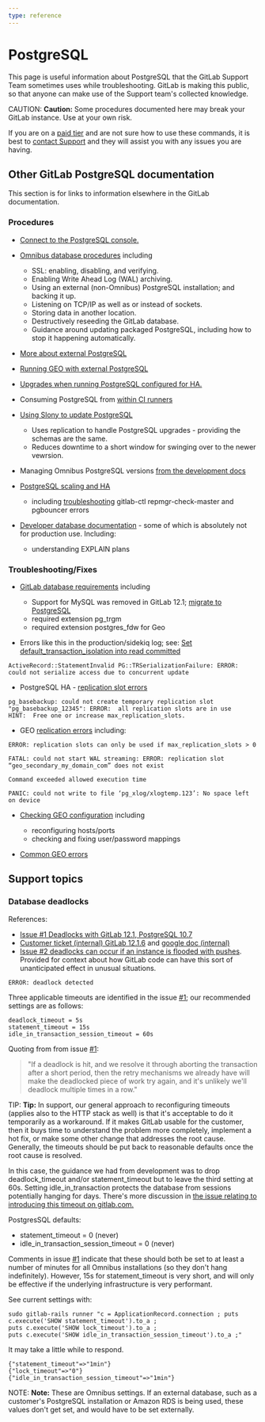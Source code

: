```yaml
---
type: reference
---
```


# PostgreSQL

This page is useful information about PostgreSQL that the GitLab Support
Team sometimes uses while troubleshooting. GitLab is making this public, so that anyone
can make use of the Support team's collected knowledge.

CAUTION: **Caution:** Some procedures documented here may break your GitLab instance. Use at your own risk.

If you are on a [paid tier](https://about.gitlab.com/pricing/) and are not sure how
to use these commands, it is best to [contact Support](https://about.gitlab.com/support/)
and they will assist you with any issues you are having.

## Other GitLab PostgreSQL documentation

This section is for links to information elsewhere in the GitLab documentation.

### Procedures

- [Connect to the PostgreSQL console.](https://docs.gitlab.com/omnibus/settings/database.html#connecting-to-the-bundled-postgresql-database)

- [Omnibus database procedures](https://docs.gitlab.com/omnibus/settings/database.html) including
  - SSL: enabling, disabling, and verifying.
  - Enabling Write Ahead Log (WAL) archiving.
  - Using an external (non-Omnibus) PostgreSQL installation; and backing it up.
  - Listening on TCP/IP as well as or instead of sockets.
  - Storing data in another location.
  - Destructively reseeding the GitLab database.
  - Guidance around updating packaged PostgreSQL, including how to stop it happening automatically.

- [More about external PostgreSQL](/ee/administration/external_database.html)

- [Running GEO with external PostgreSQL](/ee/administration/geo/replication/external_database.html)

- [Upgrades when running PostgreSQL configured for HA.](https://docs.gitlab.com/omnibus/settings/database.html#upgrading-a-gitlab-ha-cluster)

- Consuming PostgreSQL from [within CI runners](/ee/ci/services/postgres.html)

- [Using Slony to update PostgreSQL](/ee/update/upgrading_postgresql_using_slony.html)
  - Uses replication to handle PostgreSQL upgrades - providing the schemas are the same.
  - Reduces downtime to a short window for swinging over to the newer vewrsion.

- Managing Omnibus PostgreSQL versions [from the development docs](https://docs.gitlab.com/omnibus/development/managing-postgresql-versions.html)

- [PostgreSQL scaling and HA](/ee/administration/high_availability/database.html)
  - including [troubleshooting](/ee/administration/high_availability/database.html#troubleshooting) gitlab-ctl repmgr-check-master and pgbouncer errors

- [Developer database documentation](/ee/development/README.html#database-guides) - some of which is absolutely not for production use. Including:
  - understanding EXPLAIN plans

### Troubleshooting/Fixes

- [GitLab database requirements](/ee/install/requirements.html#database) including
  - Support for MySQL was removed in GitLab 12.1; [migrate to PostgreSQL](/ee/update/mysql_to_postgresql.html)
  - required extension pg_trgm
  - required extension postgres_fdw for Geo

- Errors like this in the production/sidekiq log;  see: [Set default_transaction_isolation into read committed](https://docs.gitlab.com/omnibus/settings/database.html#set-default_transaction_isolation-into-read-committed)

```
ActiveRecord::StatementInvalid PG::TRSerializationFailure: ERROR:  could not serialize access due to concurrent update
```

- PostgreSQL HA - [replication slot errors](https://docs.gitlab.com/omnibus/settings/database.html#troubleshooting-upgrades-in-an-ha-cluster)

```
pg_basebackup: could not create temporary replication slot "pg_basebackup_12345": ERROR:  all replication slots are in use
HINT:  Free one or increase max_replication_slots.
```

- GEO [replication errors](/ee/administration/geo/replication/troubleshooting.html#fixing-replication-errors) including:

```
ERROR: replication slots can only be used if max_replication_slots > 0

FATAL: could not start WAL streaming: ERROR: replication slot “geo_secondary_my_domain_com” does not exist

Command exceeded allowed execution time

PANIC: could not write to file ‘pg_xlog/xlogtemp.123’: No space left on device
```

- [Checking GEO configuration](/ee/administration/geo/replication/troubleshooting.html#checking-configuration) including
  - reconfiguring hosts/ports
  - checking and fixing user/password mappings

- [Common GEO errors](/ee/administration/geo/replication/troubleshooting.html#fixing-common-errors)

## Support topics

### Database deadlocks

References:

- [Issue #1 Deadlocks with GitLab 12.1, PostgreSQL 10.7](https://gitlab.com/gitlab-org/gitlab/issues/30528)
- [Customer ticket (internal) GitLab 12.1.6](https://gitlab.zendesk.com/agent/tickets/134307) and [google doc (internal)](https://docs.google.com/document/d/19xw2d_D1ChLiU-MO1QzWab-4-QXgsIUcN5e_04WTKy4)
- [Issue #2 deadlocks can occur if an instance is flooded with pushes](https://gitlab.com/gitlab-org/gitlab/issues/33650). Provided for context about how GitLab code can have this sort of unanticipated effect in unusual situations.

```
ERROR: deadlock detected
```

Three applicable timeouts are identified in the issue [#1](https://gitlab.com/gitlab-org/gitlab/issues/30528); our recommended settings are as follows:

```
deadlock_timeout = 5s
statement_timeout = 15s
idle_in_transaction_session_timeout = 60s
```

Quoting from from issue [#1](https://gitlab.com/gitlab-org/gitlab/issues/30528):

> "If a deadlock is hit, and we resolve it through aborting the transaction after a short period, then the retry mechanisms we already have will make the deadlocked piece of work try again, and it's unlikely we'll deadlock multiple times in a row."

TIP: **Tip:** In support, our general approach to reconfiguring timeouts (applies also to the HTTP stack as well) is that it's acceptable to do it temporarily as a workaround. If it makes GitLab usable for the customer, then it buys time to understand the problem more completely, implement a hot fix, or make some other change that addresses the root cause. Generally, the timeouts should be put back to reasonable defaults once the root cause is resolved.

In this case, the guidance we had from development was to drop deadlock_timeout and/or statement_timeout but to leave the third setting at 60s. Setting idle_in_transaction protects the database from sessions potentially hanging for days. There's more discussion in [the issue relating to introducing this timeout on gitlab.com.](https://gitlab.com/gitlab-com/gl-infra/production/issues/1053)

PostgresSQL defaults:

- statement_timeout = 0 (never)
- idle_in_transaction_session_timeout = 0 (never)

Comments in issue [#1](https://gitlab.com/gitlab-org/gitlab/issues/30528) indicate that these should both be set to at least a number of minutes for all Omnibus installations (so they don't hang indefinitely). However, 15s for statement_timeout is very short, and will only be effective if the underlying infrastructure is very performant.

See current settings with:

```
sudo gitlab-rails runner "c = ApplicationRecord.connection ; puts c.execute('SHOW statement_timeout').to_a ;
puts c.execute('SHOW lock_timeout').to_a ;
puts c.execute('SHOW idle_in_transaction_session_timeout').to_a ;"
```

It may take a little while to respond.

```
{"statement_timeout"=>"1min"}
{"lock_timeout"=>"0"}
{"idle_in_transaction_session_timeout"=>"1min"}
```

NOTE: **Note:**
These are Omnibus settings. If an external database, such as a customer's PostgreSQL installation or Amazon RDS is being used, these values don't get set, and would have to be set externally.
